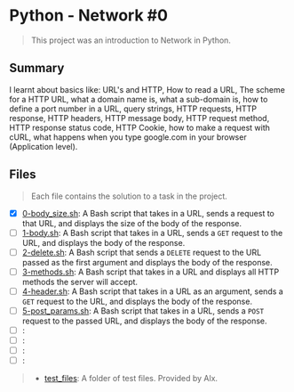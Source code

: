 # Python - Network #0

> This project was an introduction to Network in Python.

## Summary

I learnt about basics like: URL's and HTTP, How to read a URL, The scheme for a HTTP URL, what a domain name is, what a sub-domain is, how to define a port number in a URL, query strings, HTTP requests, HTTP response, HTTP headers, HTTP message body, HTTP request method, HTTP response status code, HTTP Cookie, how to make a request with cURL, what happens when you type google.com in your browser (Application level).

## Files

> Each file contains the solution to a task in the project.

- [x] [0-body_size.sh](https://github.com/Ebube-Ochemba/alx-higher_level_programming/blob/master/0x10-python-network_0/0-body_size.sh): A Bash script that takes in a URL, sends a request to that URL, and displays the size of the body of the response.
- [ ] [1-body.sh](https://github.com/Ebube-Ochemba/alx-higher_level_programming/blob/master/0x10-python-network_0/1-body.sh): A Bash script that takes in a URL, sends a `GET` request to the URL, and displays the body of the response.
- [ ] [2-delete.sh](https://github.com/Ebube-Ochemba/alx-higher_level_programming/blob/master/0x10-python-network_0/2-delete.sh): A Bash script that sends a `DELETE` request to the URL passed as the first argument and displays the body of the response.
- [ ] [3-methods.sh](https://github.com/Ebube-Ochemba/alx-higher_level_programming/blob/master/0x10-python-network_0/3-methods.sh): A Bash script that takes in a URL and displays all HTTP methods the server will accept.
- [ ] [4-header.sh](https://github.com/Ebube-Ochemba/alx-higher_level_programming/blob/master/0x10-python-network_0/4-header.sh): A Bash script that takes in a URL as an argument, sends a `GET` request to the URL, and displays the body of the response.
- [ ] [5-post_params.sh](https://github.com/Ebube-Ochemba/alx-higher_level_programming/blob/master/0x10-python-network_0/5-post_params.sh): A Bash script that takes in a URL, sends a `POST` request to the passed URL, and displays the body of the response.
- [ ] [](https://github.com/Ebube-Ochemba/alx-higher_level_programming/blob/master/0x10-python-network_0/):
- [ ] [](https://github.com/Ebube-Ochemba/alx-higher_level_programming/blob/master/0x10-python-network_0/):
- [ ] [](https://github.com/Ebube-Ochemba/alx-higher_level_programming/blob/master/0x10-python-network_0/):
- [ ] [](https://github.com/Ebube-Ochemba/alx-higher_level_programming/blob/master/0x10-python-network_0/):

> - [test_files](https://github.com/Ebube-Ochemba/alx-higher_level_programming/blob/master/0x10-python-network_0/test_files): A folder of test files. Provided by Alx.
